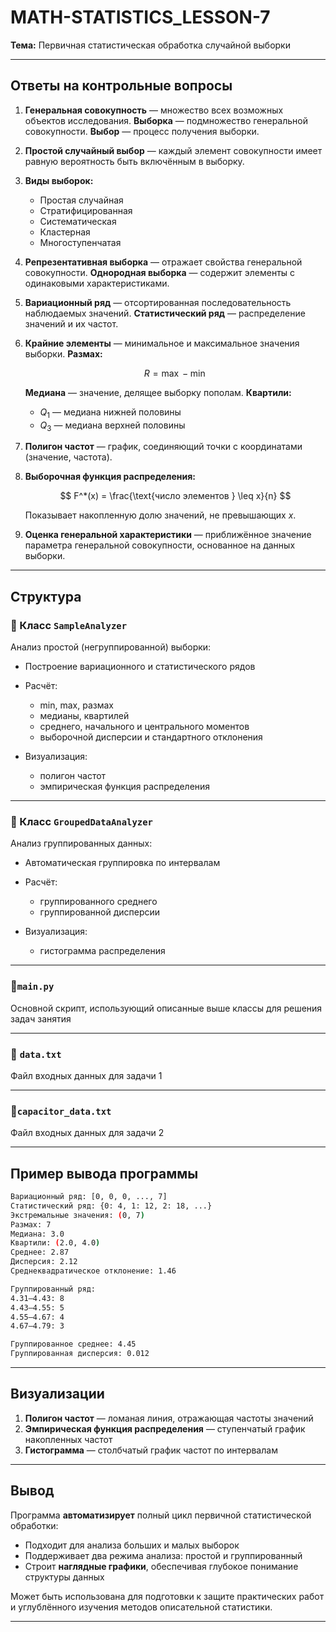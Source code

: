 # MATH-STATISTICS_LESSON-7

**Тема:** Первичная статистическая обработка случайной выборки

---

## Ответы на контрольные вопросы

1. **Генеральная совокупность** — множество всех возможных объектов исследования.
   **Выборка** — подмножество генеральной совокупности.
   **Выбор** — процесс получения выборки.

2. **Простой случайный выбор** — каждый элемент совокупности имеет равную вероятность быть включённым в выборку.

3. **Виды выборок:**

   * Простая случайная
   * Стратифицированная
   * Систематическая
   * Кластерная
   * Многоступенчатая

4. **Репрезентативная выборка** — отражает свойства генеральной совокупности.
   **Однородная выборка** — содержит элементы с одинаковыми характеристиками.

5. **Вариационный ряд** — отсортированная последовательность наблюдаемых значений.
   **Статистический ряд** — распределение значений и их частот.

6. **Крайние элементы** — минимальное и максимальное значения выборки.
   **Размах:**

   $$
   R = \max - \min
   $$

   **Медиана** — значение, делящее выборку пополам.
   **Квартили:**

   * $Q_1$ — медиана нижней половины
   * $Q_3$ — медиана верхней половины

7. **Полигон частот** — график, соединяющий точки с координатами (значение, частота).

8. **Выборочная функция распределения:**

   $$
   F^*(x) = \frac{\text{число элементов } \leq x}{n}
   $$

   Показывает накопленную долю значений, не превышающих $x$.

9. **Оценка генеральной характеристики** — приближённое значение параметра генеральной совокупности, основанное на данных выборки.

---

## Структура

### 🔹 Класс `SampleAnalyzer`

Анализ простой (негруппированной) выборки:

* Построение вариационного и статистического рядов
* Расчёт:

  * min, max, размах
  * медианы, квартилей
  * среднего, начального и центрального моментов
  * выборочной дисперсии и стандартного отклонения
* Визуализация:

  * полигон частот
  * эмпирическая функция распределения

---

### 🔹 Класс `GroupedDataAnalyzer`

Анализ группированных данных:

* Автоматическая группировка по интервалам
* Расчёт:

  * группированного среднего
  * группированной дисперсии
* Визуализация:

  * гистограмма распределения

---

### 🔹`main.py`

Основной скрипт, использующий описанные выше классы для решения задач занятия

---

### 🔹 `data.txt`

Файл входных данных для задачи 1

---

### 🔹`capacitor_data.txt`

Файл входных данных для задачи 2

---

## Пример вывода программы

```bash
Вариационный ряд: [0, 0, 0, ..., 7]
Статистический ряд: {0: 4, 1: 12, 2: 18, ...}
Экстремальные значения: (0, 7)
Размах: 7
Медиана: 3.0
Квартили: (2.0, 4.0)
Среднее: 2.87
Дисперсия: 2.12
Среднеквадратическое отклонение: 1.46
```

```bash
Группированный ряд:
4.31–4.43: 8
4.43–4.55: 5
4.55–4.67: 4
4.67–4.79: 3

Группированное среднее: 4.45
Группированная дисперсия: 0.012
```

---

## Визуализации

1. **Полигон частот** — ломаная линия, отражающая частоты значений
2. **Эмпирическая функция распределения** — ступенчатый график накопленных частот
3. **Гистограмма** — столбчатый график частот по интервалам

---

## Вывод

Программа **автоматизирует** полный цикл первичной статистической обработки:

* Подходит для анализа больших и малых выборок
* Поддерживает два режима анализа: простой и группированный
* Строит **наглядные графики**, обеспечивая глубокое понимание структуры данных

Может быть использована для подготовки к защите практических работ и углублённого изучения методов описательной статистики.

---
